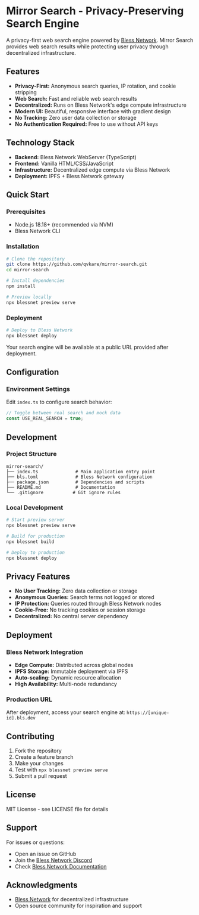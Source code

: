 # Mirror Search - Privacy-Preserving Search Engine

A privacy-first web search engine powered by [Bless Network](https://bless.network). Mirror Search provides web search results while protecting user privacy through decentralized infrastructure.

## Features

- **Privacy-First:** Anonymous search queries, IP rotation, and cookie stripping
- **Web Search:** Fast and reliable web search results
- **Decentralized:** Runs on Bless Network's edge compute infrastructure
- **Modern UI:** Beautiful, responsive interface with gradient design
- **No Tracking:** Zero user data collection or storage
- **No Authentication Required:** Free to use without API keys

## Technology Stack

- **Backend:** Bless Network WebServer (TypeScript)
- **Frontend:** Vanilla HTML/CSS/JavaScript
- **Infrastructure:** Decentralized edge compute via Bless Network
- **Deployment:** IPFS + Bless Network gateway

## Quick Start

### Prerequisites

- Node.js 18.18+ (recommended via NVM)
- Bless Network CLI

### Installation

```bash
# Clone the repository
git clone https://github.com/qvkare/mirror-search.git
cd mirror-search

# Install dependencies
npm install

# Preview locally
npx blessnet preview serve
```

### Deployment

```bash
# Deploy to Bless Network
npx blessnet deploy
```

Your search engine will be available at a public URL provided after deployment.

## Configuration

### Environment Settings

Edit `index.ts` to configure search behavior:

```typescript
// Toggle between real search and mock data
const USE_REAL_SEARCH = true;
```

## Development

### Project Structure

```
mirror-search/
├── index.ts              # Main application entry point
├── bls.toml              # Bless Network configuration
├── package.json          # Dependencies and scripts
├── README.md             # Documentation
└── .gitignore           # Git ignore rules
```

### Local Development

```bash
# Start preview server
npx blessnet preview serve

# Build for production
npx blessnet build

# Deploy to production
npx blessnet deploy
```

## Privacy Features

- **No User Tracking:** Zero data collection or storage
- **Anonymous Queries:** Search terms not logged or stored
- **IP Protection:** Queries routed through Bless Network nodes
- **Cookie-Free:** No tracking cookies or session storage
- **Decentralized:** No central server dependency

## Deployment

### Bless Network Integration

- **Edge Compute:** Distributed across global nodes
- **IPFS Storage:** Immutable deployment via IPFS
- **Auto-scaling:** Dynamic resource allocation
- **High Availability:** Multi-node redundancy

### Production URL

After deployment, access your search engine at:
`https://[unique-id].bls.dev`

## Contributing

1. Fork the repository
2. Create a feature branch
3. Make your changes
4. Test with `npx blessnet preview serve`
5. Submit a pull request

## License

MIT License - see LICENSE file for details

## Support

For issues or questions:
- Open an issue on GitHub
- Join the [Bless Network Discord](https://discord.gg/eTa8MRGb)
- Check [Bless Network Documentation](https://docs.bless.network)

## Acknowledgments

- [Bless Network](https://bless.network) for decentralized infrastructure
- Open source community for inspiration and support